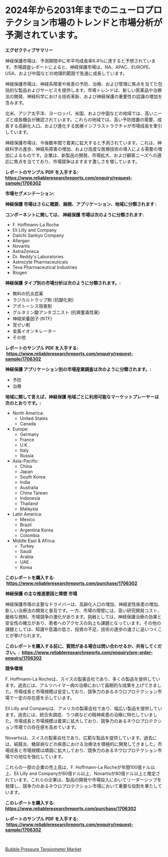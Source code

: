 <p><h1>2024年から2031年までのニューロプロテクション市場のトレンドと市場分析が予測されています。</h1></p><p><strong>エグゼクティブサマリー</strong></p>
<p><p>神経保護市場は、予測期間中に年平均成長率6.4％に達すると予想されています。市場調査レポートによると、神経保護市場は、NA、APAC、EUROPE、USA、および中国などの地理的範囲で急速に成長しています。</p><p>神経保護市場は、神経系障害や疾患の予防、治療、および管理に焦点を当てた包括的な製品およびサービスを提供します。市場トレンドは、新しい医薬品や治療法の開発、神経科学における技術革新、および神経保護の重要性の認識の増加を含みます。</p><p>北米、アジア太平洋、ヨーロッパ、米国、および中国などの地域では、高いニーズと成長機会が確認されています。これらの地域では、高い予防措置の需要、成長する高齢化人口、および進化する医療インフラストラクチャが市場成長を牽引しています。</p><p>神経保護市場は、今後数年間で着実に拡大すると予測されています。これは、神経科学の進歩、神経系障害の増加、および高度な医療技術の導入による需要の増加によるものです。企業は、新製品の開発、市場拡大、および顧客ニーズへの適応に焦点を当てており、市場競争はますます激しさを増しています。</p></p>
<p><strong>レポートのサンプル PDF を入手する: <a href="https://www.reliableresearchreports.com/enquiry/request-sample/1706302">https://www.reliableresearchreports.com/enquiry/request-sample/1706302</a></strong></p>
<p><strong>市場セグメンテーション:</strong></p>
<p><strong> 神経保護 市場はさらに概要、展開、アプリケーション、地域に分類されます :</strong></p>
<p><strong>コンポーネントに関しては、 神経保護 市場は次のように分類されます: &nbsp;</strong></p>
<p><ul><li>F. Hoffmann-La Roche</li><li>Eli Lilly and Company</li><li>Daiichi Sankyo Company</li><li>Allergan</li><li>Novartis</li><li>AstraZeneca</li><li>Dr. Reddy's Laboratories</li><li>Astrocyte Pharmaceuticals</li><li>Teva Pharmaceutical Industries</li><li>Biogen</li></ul></p>
<p><strong> 神経保護 タイプ別の市場分析は次のように分類されます。:</strong></p>
<p><ul><li>無料の抗炎症薬</li><li>ラジカルトラップ剤 (抗酸化剤)</li><li>アポトーシス阻害剤</li><li>グルタミン酸アンタゴニスト (抗興奮毒性薬)</li><li>神経栄養因子 (NTF)</li><li>覚せい剤</li><li>金属イオンキレーター</li><li>その他</li></ul></p>
<p><strong>レポートのサンプル PDF を入手する: &nbsp;<a href="https://www.reliableresearchreports.com/enquiry/request-sample/1706302">https://www.reliableresearchreports.com/enquiry/request-sample/1706302</a></strong></p>
<p><strong> 神経保護 アプリケーション別の市場産業調査は次のように分類されます。:</strong></p>
<p><ul><li>予防</li><li>治療</li></ul></p>
<p><strong>地域に関して言えば、神経保護 地域ごとに利用可能なマーケットプレーヤーは次のとおりです。:</strong></p>
<p><ul>
    <li>
        North America:
        <ul>
            <li>United States</li>
            <li>Canada</li>
        </ul>
    </li>
    <li>
        Europe:
        <ul>
            <li>Germany</li>
            <li>France</li>
            <li>U.K.</li>
            <li>Italy</li>
            <li>Russia</li>
        </ul>
    </li>
    <li>
        Asia-Pacific:
        <ul>
            <li>China</li>
            <li>Japan</li>
            <li>South Korea</li>
            <li>India</li>
            <li>Australia</li>
            <li>China Taiwan</li>
            <li>Indonesia</li>
            <li>Thailand</li>
            <li>Malaysia</li>
        </ul>
    </li>
    <li>
        Latin America:
        <ul>
            <li>Mexico</li>
            <li>Brazil</li>
            <li>Argentina Korea</li>
            <li>Colombia</li>
        </ul>
    </li>
    <li>
        Middle East & Africa:
        <ul>
            <li>Turkey</li>
            <li>Saudi</li>
            <li>Arabia</li>
            <li>UAE</li>
            <li>Korea</li>
        </ul>
    </li>
    </ul></p>
<p><strong>このレポートを購入する: &nbsp;<a href="https://www.reliableresearchreports.com/purchase/1706302">https://www.reliableresearchreports.com/purchase/1706302</a></strong></p>
<p><strong>神経保護 の主な推進要因と障壁 市場</strong></p>
<p><p>神経保護市場の主要なドライバーは、高齢化人口の増加、神経変性疾患の増加、新しい治療法の開発と普及です。一方、市場の障壁には、高い研究開発コスト、厳格な規制、市場競争の激化があります。挑戦としては、神経保護治療の効果と安全性の確立があり、患者へのアクセスの向上も課題となっています。その他の課題としては、知識や意識の低さ、投資の不足、技術の進歩の速さに追いつくことが挙げられます。</p></p>
<p><strong>このレポートを購入する前に、質問がある場合は問い合わせるか、共有してください。:&nbsp; <a href="https://www.reliableresearchreports.com/enquiry/pre-order-enquiry/1706302">https://www.reliableresearchreports.com/enquiry/pre-order-enquiry/1706302</a></strong></p>
<p><strong>競争環境</strong></p>
<p><p>F. Hoffmann-La Rocheは、スイスの製薬会社であり、多くの製品を提供しています。過去には、アルツハイマー病の治療において画期的な成果を上げてきました。市場成長と市場規模は安定しており、競争力のあるネウロプロテクション市場で一定の存在感を示しています。</p><p>Eli Lilly and Companyは、アメリカの製薬会社であり、幅広い製品を提供しています。過去には、統合失調症、うつ病などの精神疾患の治療に特化していました。市場成長と市場規模は着実に拡大しており、競争力のあるネウロプロテクション市場での存在感を高めています。</p><p>Novartisは、スイスの製薬会社であり、広範な製品を提供しています。過去には、結膜炎、糖尿病などの疾患における治療法を積極的に開発してきました。市場成長と市場規模は順調に拡大しており、競争力のあるネウロプロテクション市場での地位を強化しています。</p><p>これらの一部の企業の売上高は、F. Hoffmann-La Rocheが年間100億ドル以上、Eli Lilly and Companyが60億ドル以上、Novartisが80億ドル以上と推定されています。これらの企業は、製品の開発や市場投入においてリーダーシップを発揮し、競争力のあるネウロプロテクション市場において重要な役割を果たしています。</p></p>
<p><strong>このレポートを購入する: &nbsp; <a href="https://www.reliableresearchreports.com/purchase/1706302">https://www.reliableresearchreports.com/purchase/1706302</a></strong></p>
<p><strong>レポートのサンプル PDF を入手する: &nbsp;<a href="https://www.reliableresearchreports.com/enquiry/request-sample/1706302">https://www.reliableresearchreports.com/enquiry/request-sample/1706302</a></strong><strong></strong></p>
<p>&nbsp;</p>
<p><p><a href="https://extreme-scabiosa-c81.notion.site/Bubble-Pressure-Tensiometer-Market-Analysis-and-Market-Size-Global-Industry-Overview-Market-Segmen-22ce7bb753db4072acda43e42eb7c6cf">Bubble Pressure Tensiometer Market</a></p></p>